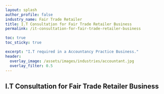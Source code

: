 ```yaml
---
layout: splash 
author_profile: false 
industry_name: Fair Trade Retailer
title: I.T Consultation for Fair Trade Retailer Business
permalink: /it-consultation-for-fair-trade-retailer-business

toc: true
toc_sticky: true

excerpt: "I.T required in a Accountancy Practice Business."
header:
  overlay_image: /assets/images/industries/accountant.jpg
  overlay_filter: 0.5 
---
```


## I.T Consultation for Fair Trade Retailer Business